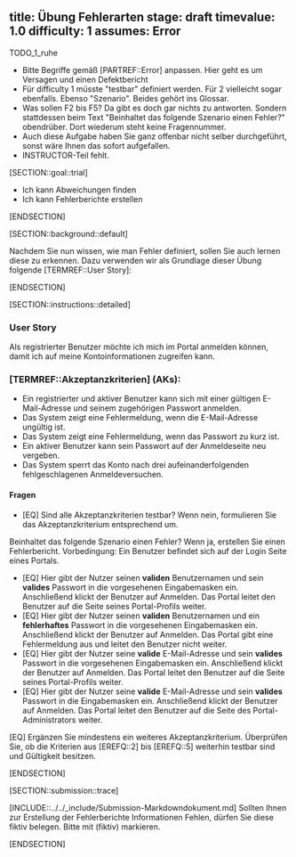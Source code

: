 title: Übung Fehlerarten
stage: draft
timevalue: 1.0
difficulty: 1
assumes: Error
---
TODO_1_ruhe

- Bitte Begriffe gemäß [PARTREF::Error] anpassen. Hier geht es um Versagen und einen 
  Defektbericht
- Für difficulty 1 müsste "testbar" definiert werden. Für 2 vielleicht sogar ebenfalls.
  Ebenso "Szenario". Beides gehört ins Glossar. 
- Was sollen F2 bis F5? Da gibt es doch gar nichts zu antworten.
  Sondern stattdessen beim Text "Beinhaltet das folgende Szenario einen Fehler?" obendrüber.
  Dort wiederum steht keine Fragennummer.
- Auch diese Aufgabe haben Sie ganz offenbar nicht selber durchgeführt, sonst wäre Ihnen das
  sofort aufgefallen.
- INSTRUCTOR-Teil fehlt.

[SECTION::goal::trial]

- Ich kann Abweichungen finden
- Ich kann Fehlerberichte erstellen

[ENDSECTION]

[SECTION::background::default]

Nachdem Sie nun wissen, wie man Fehler definiert, sollen Sie auch lernen diese zu erkennen. Dazu
verwenden wir als Grundlage dieser Übung folgende [TERMREF::User Story]:

[ENDSECTION]

[SECTION::instructions::detailed]

### User Story

Als registrierter Benutzer möchte ich mich im Portal anmelden können, damit ich auf meine
Kontoinformationen zugreifen kann.

### [TERMREF::Akzeptanzkriterien] (AKs):

- Ein registrierter und aktiver Benutzer kann sich mit einer gültigen E-Mail-Adresse und seinem
  zugehörigen Passwort anmelden.
- Das System zeigt eine Fehlermeldung, wenn die E-Mail-Adresse ungültig ist.
- Das System zeigt eine Fehlermeldung, wenn das Passwort zu kurz ist.
- Ein aktiver Benutzer kann sein Passwort auf der Anmeldeseite neu vergeben.
- Das System sperrt das Konto nach drei aufeinanderfolgenden fehlgeschlagenen Anmeldeversuchen.

#### Fragen

- [EQ] Sind alle Akzeptanzkriterien testbar? Wenn nein, formulieren Sie das Akzeptanzkriterium
  entsprechend um.

Beinhaltet das folgende Szenario einen Fehler? Wenn ja, erstellen Sie einen Fehlerbericht.
Vorbedingung: Ein Benutzer befindet sich auf der Login Seite eines Portals.

- [EQ] Hier gibt der Nutzer seinen **validen** Benutzernamen und sein **valides** Passwort in die
  vorgesehenen Eingabemasken ein. Anschließend klickt der Benutzer auf Anmelden. Das Portal leitet
  den Benutzer auf die Seite seines Portal-Profils weiter.
- [EQ] Hier gibt der Nutzer seinen **validen** Benutzernamen und ein **fehlerhaftes** Passwort in
  die vorgesehenen Eingabemasken ein. Anschließend klickt der Benutzer auf Anmelden.
  Das Portal gibt eine Fehlermeldung aus und leitet den Benutzer nicht weiter.
- [EQ] Hier gibt der Nutzer seine **valide** E-Mail-Adresse und sein **valides** Passwort in die
  vorgesehenen Eingabemasken ein. Anschließend klickt der Benutzer auf Anmelden.
  Das Portal leitet den Benutzer auf die Seite seines Portal-Profils weiter.
- [EQ] Hier gibt der Nutzer seine **valide** E-Mail-Adresse und sein **valides** Passwort in die
  Eingabemasken ein. Anschließend klickt der Benutzer auf Anmelden.
  Das Portal leitet den Benutzer auf die Seite des Portal-Administrators weiter. 

[EQ] Ergänzen Sie mindestens ein weiteres Akzeptanzkriterium. Überprüfen Sie, ob die Kriterien aus
[EREFQ::2] bis [EREFQ::5] weiterhin testbar sind und Gültigkeit besitzen.

[ENDSECTION]

[SECTION::submission::trace]

[INCLUDE::../../_include/Submission-Markdowndokument.md]
Sollten Ihnen zur Erstellung der Fehlerberichte Informationen Fehlen, dürfen Sie diese fiktiv belegen.
Bitte mit (fiktiv) markieren.

[ENDSECTION]
